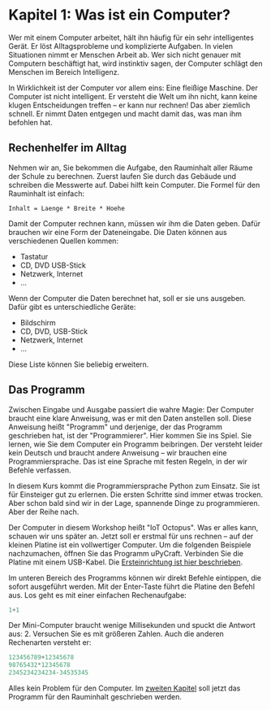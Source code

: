 # Kapitel 1: Was ist ein Computer?

Wer mit einem Computer arbeitet, hält ihn häufig für ein sehr intelligentes Gerät. Er löst Alltagsprobleme und komplizierte Aufgaben. In vielen Situationen nimmt er Menschen Arbeit ab. Wer sich nicht genauer mit Computern beschäftigt hat, wird instinktiv sagen, der Computer schlägt den Menschen im Bereich Intelligenz.

In Wirklichkeit ist der Computer vor allem eins: Eine fleißige Maschine. Der Computer ist nicht intelligent. Er versteht die Welt um ihn nicht, kann keine klugen Entscheidungen treffen – er kann nur rechnen! Das aber ziemlich schnell. Er nimmt Daten entgegen und macht damit das, was man ihm befohlen hat.

## Rechenhelfer im Alltag

Nehmen wir an, Sie bekommen die Aufgabe, den Rauminhalt aller Räume der Schule zu berechnen. Zuerst laufen Sie durch das Gebäude und schreiben die Messwerte auf. Dabei hilft kein Computer. Die Formel für den Rauminhalt ist einfach:

```
Inhalt = Laenge * Breite * Hoehe
```

Damit der Computer rechnen kann, müssen wir ihm die Daten geben. Dafür brauchen wir eine Form der Dateneingabe. Die Daten können aus verschiedenen Quellen kommen:

* Tastatur
* CD, DVD USB-Stick
* Netzwerk, Internet
* ...

Wenn der Computer die Daten berechnet hat, soll er sie uns ausgeben. Dafür gibt es unterschiedliche Geräte:

* Bildschirm
* CD, DVD, USB-Stick
* Netzwerk, Internet
* ...

Diese Liste können Sie beliebig erweitern.

## Das Programm

Zwischen Eingabe und Ausgabe passiert die wahre Magie: Der Computer braucht eine klare Anweisung, was er mit den Daten anstellen soll. Diese Anweisung heißt "Programm" und derjenige, der das Programm geschrieben hat, ist der "Programmierer". Hier kommen Sie ins Spiel. Sie lernen, wie Sie dem Computer ein Programm beibringen. Der versteht leider kein Deutsch und braucht andere Anweisung – wir brauchen eine Programmiersprache. Das ist eine Sprache mit festen Regeln, in der wir Befehle verfassen.

In diesem Kurs kommt die Programmiersprache Python zum Einsatz. Sie ist für Einsteiger gut zu erlernen. Die ersten Schritte sind immer etwas trocken. Aber schon bald sind wir in der Lage, spannende Dinge zu programmieren. Aber der Reihe nach.

Der Computer in diesem Workshop heißt "IoT Octopus". Was er alles kann, schauen wir uns später an. Jetzt soll er erstmal für uns rechnen – auf der kleinen Platine ist ein vollwertiger Computer. Um die folgenden Beispiele nachzumachen, öffnen Sie das Programm uPyCraft. Verbinden Sie die Platine mit einem USB-Kabel. Die [Ersteinrichtung ist hier beschrieben](../lesson0/lesson0.md).

Im unteren Bereich des Programms können wir direkt Befehle eintippen, die sofort ausgeführt werden. Mit der Enter-Taste führt die Platine den Befehl aus. Los geht es mit einer einfachen Rechenaufgabe:

```python
1+1
```
Der Mini-Computer braucht wenige Millisekunden und spuckt die Antwort aus: 2. Versuchen Sie es mit größeren Zahlen. Auch die anderen Rechenarten versteht er:

```python
123456789+12345678
98765432*12345678
2345234234234-34535345
```

Alles kein Problem für den Computer. Im [zweiten Kapitel](../lesson2/lesson2.md) soll jetzt das Programm für den Rauminhalt geschrieben werden.
